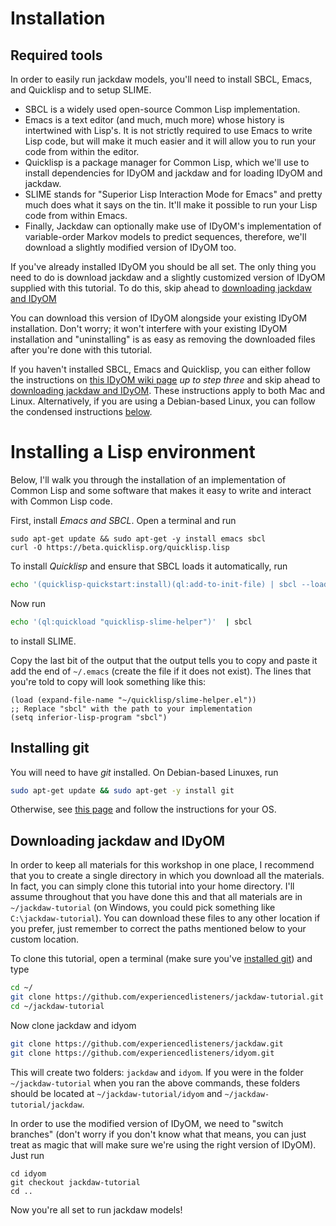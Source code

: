 # Installation

## Required tools

In order to easily run jackdaw models, you'll need to install SBCL, Emacs, and Quicklisp and to setup SLIME.

* SBCL is a widely used open-source Common Lisp implementation.
* Emacs is a text editor (and much, much more) whose history is intertwined with Lisp's. It is not strictly required to use Emacs to write Lisp code, but will make it much easier and it will allow you to run your code from within the editor.
* Quicklisp is a package manager for Common Lisp, which we'll use to install dependencies for IDyOM and jackdaw and for loading IDyOM and jackdaw.
* SLIME stands for "Superior Lisp Interaction Mode for Emacs" and pretty much does what it says on the tin. It'll make it possible to run your Lisp code from within Emacs.
* Finally, Jackdaw can optionally make use of IDyOM's implementation of variable-order Markov models to predict sequences, therefore, we'll download a slightly modified version of IDyOM too.

If you've already installed IDyOM you should be all set.
The only thing you need to do is download jackdaw and a slightly customized version of IDyOM supplied with this tutorial.
To do this, skip ahead to [downloading jackdaw and IDyOM](#downloading-jackdaw-and-idyom)

You can download this version of IDyOM alongside your existing IDyOM installation.
Don't worry; it won't interfere with your existing IDyOM installation and "uninstalling" is as easy as removing the downloaded files after you're done with this tutorial.

If you haven't installed SBCL, Emacs and Quicklisp, you can either follow the instructions on [this IDyOM wiki page](https://github.com/mtpearce/idyom/wiki/Installation) *up to step three* and skip ahead to [downloading jackdaw and IDyOM](#downloading-jackdaw-and-idyom).
These instructions apply to both Mac and Linux.
Alternatively, if you are using a Debian-based Linux, you can follow the condensed instructions [below](#installing-a-lisp-environment).

# Installing a Lisp environment

Below, I'll walk you through the installation of an implementation of Common Lisp and some software that makes it easy to write and interact with Common Lisp code.

First, install *Emacs and SBCL*.
Open a terminal and run

```
sudo apt-get update && sudo apt-get -y install emacs sbcl
curl -O https://beta.quicklisp.org/quicklisp.lisp
```

To install *Quicklisp* and ensure that SBCL loads it automatically, run 

```bash
echo '(quicklisp-quickstart:install)(ql:add-to-init-file) | sbcl --load quicklisp.lisp
```

Now run

```bash
echo '(ql:quickload "quicklisp-slime-helper")'  | sbcl
```

to install SLIME.

Copy the last bit of the output that the output tells you to copy and paste it add the end of `~/.emacs` (create the file if it does not exist).
The lines that you're told to copy will look something like this:

```common-lisp
(load (expand-file-name "~/quicklisp/slime-helper.el"))
;; Replace "sbcl" with the path to your implementation
(setq inferior-lisp-program "sbcl")
```

## Installing git

You will need to have *git* installed.
On Debian-based Linuxes, run

```bash
sudo apt-get update && sudo apt-get -y install git
```

Otherwise, see [this page](https://git-scm.com/book/en/v2/Getting-Started-Installing-Git) and follow the instructions for your OS.

## Downloading jackdaw and IDyOM

In order to keep all materials for this workshop in one place, I recommend that you to create a single directory in which you download all the materials.
In fact, you can simply clone this tutorial into your home directory.
I'll assume throughout that you have done this and that all materials are in `~/jackdaw-tutorial` (on Windows, you could pick something like `C:\jackdaw-tutorial`).
You can download these files to any other location if you prefer, just remember to correct the paths mentioned below to your custom location.

To clone this tutorial, open a terminal (make sure you've [installed git](#installing-git)) and type

```bash
cd ~/
git clone https://github.com/experiencedlisteners/jackdaw-tutorial.git
cd ~/jackdaw-tutorial
```

Now clone jackdaw and idyom

```bash
git clone https://github.com/experiencedlisteners/jackdaw.git
git clone https://github.com/experiencedlisteners/idyom.git
```

This will create two folders: `jackdaw` and `idyom`.
If you were in the folder `~/jackdaw-tutorial` when you ran the above commands, these folders should be located at `~/jackdaw-tutorial/idyom` and `~/jackdaw-tutorial/jackdaw`.

In order to use the modified version of IDyOM, we need to "switch branches" (don't worry if you don't know what that means, you can just treat as magic that will make sure we're using the right version of IDyOM).
Just run

```
cd idyom
git checkout jackdaw-tutorial
cd ..
```

Now you're all set to run jackdaw models!
